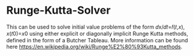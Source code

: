 # Runge-Kutta-Solver

This can be used to solve initial value problems of the form  𝑑x/𝑑𝑡=𝑓(𝑡,𝑥), 𝑥(𝑡0)=𝑥0 using either explicit or diagonally implicit Runge Kutta methods, defined in the form of a Butcher Tableau. More information can be found here https://en.wikipedia.org/wiki/Runge%E2%80%93Kutta_methods.
